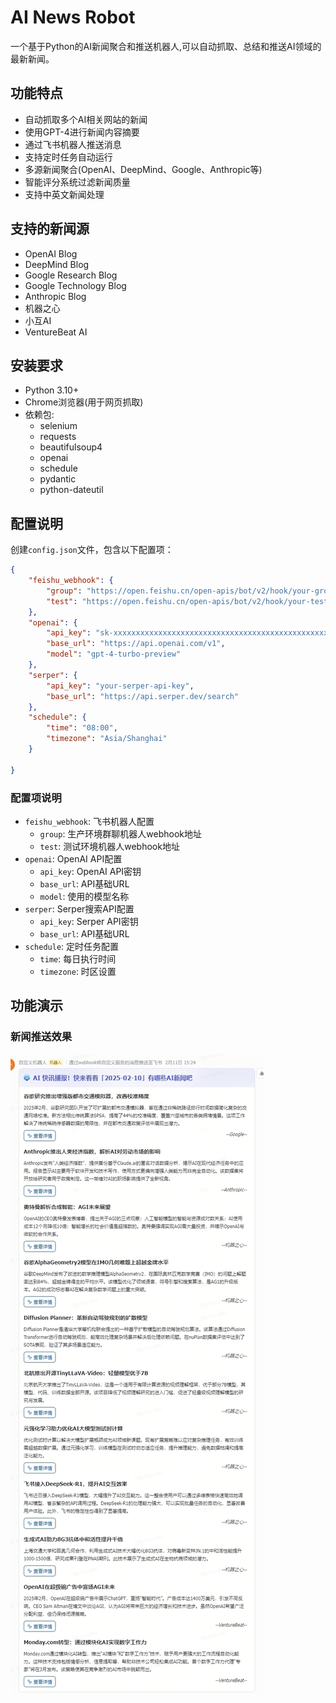 # AI News Robot

一个基于Python的AI新闻聚合和推送机器人,可以自动抓取、总结和推送AI领域的最新新闻。

## 功能特点

- 自动抓取多个AI相关网站的新闻
- 使用GPT-4进行新闻内容摘要
- 通过飞书机器人推送消息
- 支持定时任务自动运行
- 多源新闻聚合(OpenAI、DeepMind、Google、Anthropic等)
- 智能评分系统过滤新闻质量
- 支持中英文新闻处理

## 支持的新闻源

- OpenAI Blog
- DeepMind Blog 
- Google Research Blog
- Google Technology Blog
- Anthropic Blog
- 机器之心
- 小互AI
- VentureBeat AI

## 安装要求

- Python 3.10+
- Chrome浏览器(用于网页抓取)
- 依赖包:
  - selenium
  - requests
  - beautifulsoup4
  - openai
  - schedule
  - pydantic
  - python-dateutil

## 配置说明

创建`config.json`文件，包含以下配置项：

```json
{
    "feishu_webhook": {
        "group": "https://open.feishu.cn/open-apis/bot/v2/hook/your-group-webhook",
        "test": "https://open.feishu.cn/open-apis/bot/v2/hook/your-test-webhook"
    },
    "openai": {
        "api_key": "sk-xxxxxxxxxxxxxxxxxxxxxxxxxxxxxxxxxxxxxxxxxxxxxxxx",
        "base_url": "https://api.openai.com/v1",
        "model": "gpt-4-turbo-preview"
    },
    "serper": {
        "api_key": "your-serper-api-key",
        "base_url": "https://api.serper.dev/search"
    },
    "schedule": {
        "time": "08:00",
        "timezone": "Asia/Shanghai"
    }

}
```

### 配置项说明

- `feishu_webhook`: 飞书机器人配置
  - `group`: 生产环境群聊机器人webhook地址
  - `test`: 测试环境机器人webhook地址
- `openai`: OpenAI API配置
  - `api_key`: OpenAI API密钥
  - `base_url`: API基础URL
  - `model`: 使用的模型名称
- `serper`: Serper搜索API配置
  - `api_key`: Serper API密钥
  - `base_url`: API基础URL
- `schedule`: 定时任务配置
  - `time`: 每日执行时间
  - `timezone`: 时区设置


## 功能演示

### 新闻推送效果
![飞书推送效果](assets/example.jpg)


